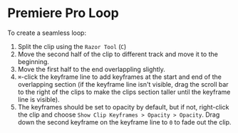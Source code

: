 # Premiere Pro Loop

To create a seamless loop:

1. Split the clip using the `Razor Tool` (`C`)
2. Move the second half of the clip to different track and move it to the beginning.
3. Move the first half to the end overlappling slightly.
4. `⌘`-click the keyframe line to add keyframes at the start and end of the overlapping section (if the keyframe line isn't visible, drag the scroll bar to the right of the clips to make the clips section taller until the keyframe line is visible).
5. The keyframes should be set to opacity by default, but if not, right-click the clip and choose `Show Clip Keyframes > Opacity > Opacity`. Drag down the second keyframe on the keyframe line to `0` to fade out the clip.